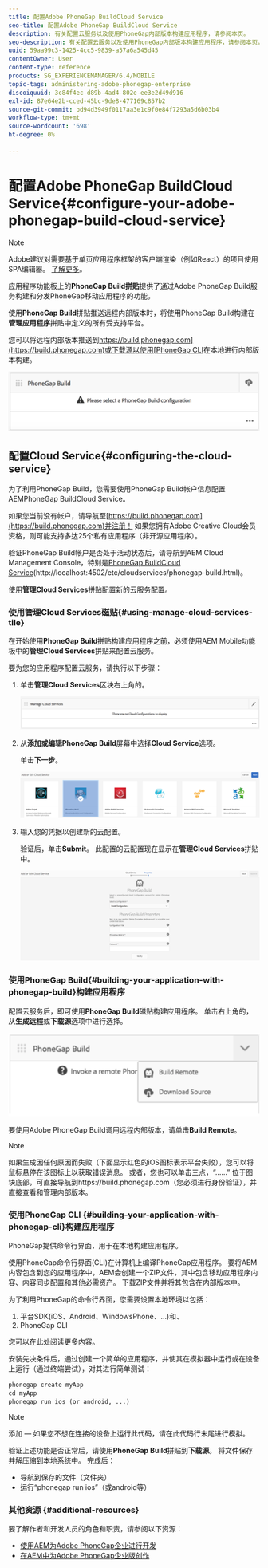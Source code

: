 ```yaml
---
title: 配置Adobe PhoneGap BuildCloud Service
seo-title: 配置Adobe PhoneGap BuildCloud Service
description: 有关配置云服务以及使用PhoneGap内部版本构建应用程序，请参阅本页。
seo-description: 有关配置云服务以及使用PhoneGap内部版本构建应用程序，请参阅本页。
uuid: 59aa99c3-1425-4cc5-9839-a57a6a545d45
contentOwner: User
content-type: reference
products: SG_EXPERIENCEMANAGER/6.4/MOBILE
topic-tags: administering-adobe-phonegap-enterprise
discoiquuid: 3c84f4ec-d89b-4ad4-802e-ee3e2d49d916
exl-id: 87e64e2b-cced-45bc-9de8-477169c857b2
source-git-commit: bd94d3949f0117aa3e1c9f0e84f7293a5d6b03b4
workflow-type: tm+mt
source-wordcount: '698'
ht-degree: 0%

---
```


# 配置Adobe PhoneGap BuildCloud Service{#configure-your-adobe-phonegap-build-cloud-service}

>[!NOTE]
>
>Adobe建议对需要基于单页应用程序框架的客户端渲染（例如React）的项目使用SPA编辑器。 [了解更多](/help/sites-developing/spa-overview.md)。

应用程序功能板上的&#x200B;**PhoneGap Build拼贴**&#x200B;提供了通过Adobe PhoneGap Build服务构建和分发PhoneGap移动应用程序的功能。

使用&#x200B;**PhoneGap Build**&#x200B;拼贴推送远程内部版本时，将使用PhoneGap Build构建在&#x200B;**管理应用程序**&#x200B;拼贴中定义的所有受支持平台。

您可以将远程内部版本推送到[https://build.phonegap.com](https://build.phonegap.com)或下载源以使用[PhoneGap CLI](https://docs.phonegap.com/references/phonegap-cli/)在本地进行内部版本构建。

![PhoneGap Build拼贴](assets/chlimage_1-60.png)

## 配置Cloud Service{#configuring-the-cloud-service}

为了利用PhoneGap Build，您需要使用PhoneGap Build帐户信息配置AEMPhoneGap BuildCloud Service。

如果您当前没有帐户，请导航至[https://build.phonegap.com](https://build.phonegap.com)并注册！ 如果您拥有Adobe Creative Cloud会员资格，则可能支持多达25个私有应用程序（非开源应用程序）。

验证PhoneGap Build帐户是否处于活动状态后，请导航到AEM Cloud Management Console，特别是[PhoneGap BuildCloud Service](http://localhost:4502/etc/cloudservices/phonegap-build.html)(http://localhost:4502/etc/cloudservices/phonegap-build.html)。

使用&#x200B;**管理Cloud Services**&#x200B;拼贴配置新的云服务配置。

### 使用管理Cloud Services磁贴{#using-manage-cloud-services-tile}

在开始使用&#x200B;**PhoneGap Build**&#x200B;拼贴构建应用程序之前，必须使用AEM Mobile功能板中的&#x200B;**管理Cloud Services**&#x200B;拼贴来配置云服务。

要为您的应用程序配置云服务，请执行以下步骤：

1. 单击&#x200B;**管理Cloud Services**&#x200B;区块右上角的。

   ![chlimage_1-61](assets/chlimage_1-61.png)

1. 从&#x200B;**添加或编辑PhoneGap Build**&#x200B;屏幕中选择&#x200B;**Cloud Service**&#x200B;选项。

   单击&#x200B;**下一步**。

   ![chlimage_1-62](assets/chlimage_1-62.png)

1. 输入您的凭据以创建新的云配置。

   验证后，单击&#x200B;**Submit**。 此配置的云配置现在显示在&#x200B;**管理Cloud Services**&#x200B;拼贴中。

   ![chlimage_1-63](assets/chlimage_1-63.png)

### 使用PhoneGap Build{#building-your-application-with-phonegap-build}构建应用程序

配置云服务后，即可使用&#x200B;**PhoneGap Build**&#x200B;磁贴构建应用程序。 单击右上角的，从&#x200B;**生成远程**&#x200B;或&#x200B;**下载源**&#x200B;选项中进行选择。

![chlimage_1-64](assets/chlimage_1-64.png)

要使用Adobe PhoneGap Build调用远程内部版本，请单击&#x200B;**Build Remote**。

>[!NOTE]
>
>如果生成因任何原因而失败（下面显示红色的iOS图标表示平台失败），您可以将鼠标悬停在该图标上以获取错误消息。 或者，您也可以单击三点，“……” 位于图块底部，可直接导航到https://build.phonegap.com（您必须进行身份验证），并直接查看和管理内部版本。

### 使用PhoneGap CLI {#building-your-application-with-phonegap-cli}构建应用程序

PhoneGap提供命令行界面，用于在本地构建应用程序。

使用PhoneGap命令行界面(CLI)在计算机上编译PhoneGap应用程序。 要将AEM内容包含到您的应用程序中，AEM会创建一个ZIP文件，其中包含移动应用程序内容、内容同步配置和其他必需资产。 下载ZIP文件并将其包含在内部版本中。

为了利用PhoneGap的命令行界面，您需要设置本地环境以包括：

1. 平台SDK(iOS、Android、WindowsPhone、...)和、
1. PhoneGap CLI

您可以在此处阅读更多[内容](https://docs.phonegap.com/references/phonegap-cli/)。

安装先决条件后，通过创建一个简单的应用程序，并使其在模拟器中运行或在设备上运行（通过终端尝试），对其进行简单测试：

```xml
phonegap create myApp
cd myApp
phonegap run ios (or android, ...)
```

>[!NOTE]
>
>添加 — 如果您不想在连接的设备上运行此代码，请在此代码行末尾进行模拟。

验证上述功能是否正常后，请使用&#x200B;**PhoneGap Build**&#x200B;拼贴到&#x200B;**下载源**。 将文件保存并解压缩到本地系统中。 完成后：

* 导航到保存的文件（文件夹）
* 运行“phonegap run ios”（或android等）

### 其他资源 {#additional-resources}

要了解作者和开发人员的角色和职责，请参阅以下资源：

* [使用AEM为Adobe PhoneGap企业进行开发](/help/mobile/developing-in-phonegap.md)
* [在AEM中为Adobe PhoneGap企业版创作](/help/mobile/phonegap.md)

